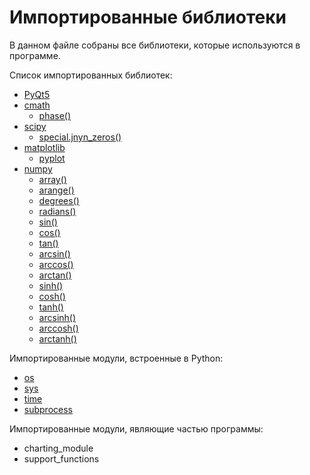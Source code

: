 # Импортированные библиотеки

В данном файле собраны все библиотеки, которые используются в программе.

Список импортированных библиотек:
- [PyQt5](https://doc.qt.io/)
- [cmath](https://docs.python.org/3/library/cmath.html)
  - [phase()](https://docs.python.org/3/library/cmath.html)
- [scipy](https://scipy.org/)
  - [special.jnyn_zeros()](https://docs.scipy.org/doc/scipy/reference/generated/scipy.special.jnyn_zeros.html)
- [matplotlib](https://matplotlib.org/)
  - [pyplot](https://matplotlib.org/)
- [numpy](https://numpy.org/)
  - [array()](https://numpy.org/doc/stable/reference/generated/numpy.array.html)
  - [arange()](https://numpy.org/doc/stable/reference/generated/numpy.arange.html)
  - [degrees()](https://numpy.org/doc/stable/reference/generated/numpy.degrees.html)
  - [radians()](https://numpy.org/doc/stable/reference/generated/numpy.radians.html)
  - [sin()](https://numpy.org/doc/stable/reference/generated/numpy.sin.html)
  - [cos()](https://numpy.org/doc/stable/reference/generated/numpy.cos.html)
  - [tan()](https://numpy.org/doc/stable/reference/generated/numpy.tan.html)
  - [arcsin()](https://numpy.org/doc/stable/reference/generated/numpy.arcsin.html)
  - [arccos()](https://numpy.org/doc/stable/reference/generated/numpy.arccos.html)
  - [arctan()](https://numpy.org/doc/stable/reference/generated/numpy.arctan.html)
  - [sinh()](https://numpy.org/doc/stable/reference/generated/numpy.sinh.html)
  - [cosh()](https://numpy.org/doc/stable/reference/generated/numpy.cosh.html)
  - [tanh()](https://numpy.org/doc/stable/reference/generated/numpy.tanh.html)
  - [arcsinh()](https://numpy.org/doc/stable/reference/generated/numpy.arcsinh.html)
  - [arccosh()](https://numpy.org/doc/stable/reference/generated/numpy.arccosh.html)
  - [arctanh()](https://numpy.org/doc/stable/reference/generated/numpy.arctanh.html)

Импортированные модули, встроенные в Python:
- [os](https://docs.python.org/3/library/os.html)
- [sys](https://docs.python.org/3/library/sys.html)
- [time](https://docs.python.org/3/library/time.html)
- [subprocess](https://docs.python.org/3/library/subprocess.html)

Импортированные модули, являющие частью программы:
- charting_module
- support_functions